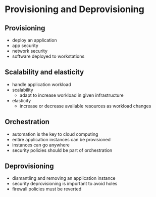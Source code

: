 # Provisioning and Deprovisioning

## Provisioning

- deploy an application
- app security
- network security
- software deployed to workstations

## Scalability and elasticity

- handle application workload
- scalability
  - adapt to increase workload in given infrastructure
- elasticity
  - increase or decrease available resources as workload changes

## Orchestration

- automation is the key to cloud computing
- entire application instances can be provisioned
- instances can go anywhere
- security policies should be part of orchestration

## Deprovisioning

- dismantling and removing an application instance
- security deprovisioning is important to avoid holes
- firewall policies must be reverted
